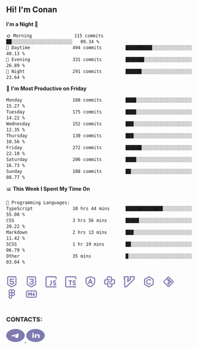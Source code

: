 ## Hi! I'm Conan

<!--START_SECTION:waka-->
**I'm a Night 🦉** 

```text
🌞 Morning                115 commits         ██░░░░░░░░░░░░░░░░░░░░░░░   09.34 % 
🌆 Daytime                494 commits         ██████████░░░░░░░░░░░░░░░   40.13 % 
🌃 Evening                331 commits         ███████░░░░░░░░░░░░░░░░░░   26.89 % 
🌙 Night                  291 commits         ██████░░░░░░░░░░░░░░░░░░░   23.64 % 
```
📅 **I'm Most Productive on Friday** 

```text
Monday                   188 commits         ████░░░░░░░░░░░░░░░░░░░░░   15.27 % 
Tuesday                  175 commits         ████░░░░░░░░░░░░░░░░░░░░░   14.22 % 
Wednesday                152 commits         ███░░░░░░░░░░░░░░░░░░░░░░   12.35 % 
Thursday                 130 commits         ███░░░░░░░░░░░░░░░░░░░░░░   10.56 % 
Friday                   272 commits         ██████░░░░░░░░░░░░░░░░░░░   22.10 % 
Saturday                 206 commits         ████░░░░░░░░░░░░░░░░░░░░░   16.73 % 
Sunday                   108 commits         ██░░░░░░░░░░░░░░░░░░░░░░░   08.77 % 
```


📊 **This Week I Spent My Time On** 

```text
💬 Programming Languages: 
TypeScript               10 hrs 44 mins      ██████████████░░░░░░░░░░░   55.08 % 
CSS                      3 hrs 56 mins       █████░░░░░░░░░░░░░░░░░░░░   20.22 % 
Markdown                 2 hrs 13 mins       ███░░░░░░░░░░░░░░░░░░░░░░   11.42 % 
SCSS                     1 hr 19 mins        ██░░░░░░░░░░░░░░░░░░░░░░░   06.79 % 
Other                    35 mins             █░░░░░░░░░░░░░░░░░░░░░░░░   03.04 % 
```


<!--END_SECTION:waka-->


<br>

<div align="left">
  <img src="icons/skills/html.svg" height="30" alt="html5"/>
  <img width="15"/>
  <img src="icons/skills/css.svg" height="30" alt="css"/>
    <img width="15"/>
  <img src="icons/skills/javascript.svg" height="30" alt="javascript"/>
  <img width="15"/>
  <img src="icons/skills/typescript.svg" height="30" alt="typescript"/>
  <img width="15"/>
  <img src="icons/skills/angular.svg" height="30" alt="angular"/>
  <img width="15"/>
  <img src="icons/skills/python.svg" height="30" alt="python"/>
  <img width="15"/>
  <img src="icons/skills/vim.svg" height="30" alt="vim"  />
  <img width="15"/>
  <img src="icons/skills/c.svg" height="30" alt="c"/>
  <img width="15"/>
  <img src="icons/skills/git.svg" height="30" alt="git"/>
  <img width="15"/>
  <img src="icons/skills/figma.svg" height="30" alt="figma"/>
  <img width="15"/>
  <img src="icons/skills/markdown.svg" height="30" alt="markdown"/>
</div>

<br>


### CONTACTS:

<div align="left">
  <a href="https://t.me/gkkconan">
    <img src="icons/contacts/telegram.svg" width="50" height="35" alt="telegram"/>
  </a>
  <a href="https://www.linkedin.com/in/gkkconan">
    <img src="icons/contacts/linkedin.svg" width="50" height="35" alt="linkedin"/>
  </a>
</div>
